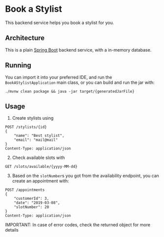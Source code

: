 # Book a Stylist
This backend service helps you book a stylist for you.

## Architecture
This is a plain [Spring Boot](https://spring.io/projects/spring-boot) backend service, with a in-memory database.

## Running
You can import it into your preferred IDE, and run the `BookAStylistApplication` main class, or you can build and run the jar with:

````
./mvnw clean package && java -jar target/{generatedJarFile}
````

## Usage
1. Create stylists using 
````
POST /stylists/{id}
{
	"name": "Best stylist",
	"email": "mail@mail"
}
Content-Type: application/json
````
2. Check available slots with
````
GET /slots/available/{yyyy-MM-dd}
````
3. Based on the `slotNumber`s you got from the availability endpoint, you can create an appointment with:
````
POST /appointments
{
	"customerId": 3,
	"date": "2019-03-08",
	"slotNumber": 20
}
Content-Type: application/json
````

IMPORTANT: In case of error codes, check the returned object for more details
